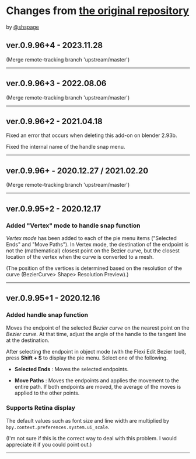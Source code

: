 # Changes from [the original repository](https://github.com/Shriinivas/blenderbezierutils)

by [@shspage](https://github.com/shspage)

## ver.0.9.96+4  -  2023.11.28

(Merge remote-tracking branch 'upstream/master')

----

## ver.0.9.96+3  -  2022.08.06

(Merge remote-tracking branch 'upstream/master')

----

## ver.0.9.96+2  -  2021.04.18

Fixed an error that occurs when deleting this add-on on blender 2.93b.

Fixed the internal name of the handle snap menu.

----

## ver.0.9.96+  -  2020.12.27 / 2021.02.20

(Merge remote-tracking branch 'upstream/master')

----

## ver.0.9.95+2  -  2020.12.17

### Added "Vertex" mode to handle snap function
_Vertex mode_ has been added to each of the pie menu items ("Selected Ends" and "Move Paths").
In Vertex mode, the destination of the endpoint is not the (mathematical) closest point on the Bezier curve, but the closest location of the vertex when the curve is converted to a mesh.

 (The position of the vertices is determined based on the resolution of the curve (BezierCurve> Shape> Resolution Preview).)

----

## ver.0.9.95+1  -  2020.12.16

### Added handle snap function
Moves the endpoint of the selected _Bezier curve_ on the nearest point on the _Bezier curve_. At that time, adjust the angle of the handle to the tangent line at the destination.

After selecting the endpoint in object mode (with the Flexi Edit Bezier tool), press **Shift + S** to display the pie menu. Select one of the following.

- **Selected Ends** : Moves the selected endpoints.

- **Move Paths** : Moves the endpoints and applies the movement to the entire path. If both endpoints are moved, the average of the moves is applied to the other points.

### Supports Retina display
The default values such as font size and line width are multiplied by `bpy.context.preferences.system.ui_scale`.

(I'm not sure if this is the correct way to deal with this problem. I would appreciate it if you could point out.)

----
